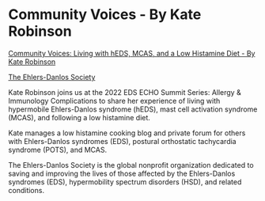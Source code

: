 # Community Voices - By Kate Robinson

[Community Voices: Living with hEDS, MCAS, and a Low Histamine Diet - By Kate Robinson](https://www.youtube.com/watch?v=CChlT3K2Q68)

[The Ehlers-Danlos Society](https://www.youtube.com/@TheEhlersDanlosSociety)

Kate Robinson joins us at the 2022 EDS ECHO Summit Series: Allergy & Immunology Complications to share her experience of living with hypermobile Ehlers-Danlos syndrome (hEDS), mast cell activation syndrome (MCAS), and following a low histamine diet.

Kate manages a low histamine cooking blog and private forum for others with Ehlers-Danlos syndromes (EDS), postural orthostatic tachycardia syndrome (POTS), and MCAS.

The Ehlers-Danlos Society is the global nonprofit organization dedicated to saving and improving the lives of those affected by the Ehlers-Danlos syndromes (EDS), hypermobility spectrum disorders (HSD), and related conditions.

